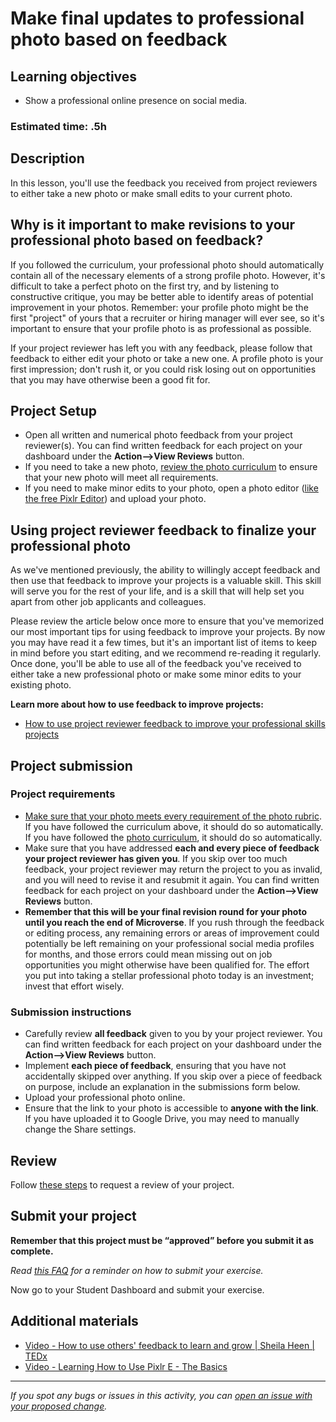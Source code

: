 # Make final updates to professional photo based on feedback

## **Learning objectives**

- Show a professional online presence on social media.

### **Estimated time: .5h**

## **Description**

In this lesson, you'll use the feedback you received from project reviewers to either take a new photo or make small edits to your current photo.

## Why is it important to make revisions to your professional photo based on feedback?

If you followed the curriculum, your professional photo should automatically contain all of the necessary elements of a strong profile photo. However, it's difficult to take a perfect photo on the first try, and by listening to constructive critique, you may be better able to identify areas of potential improvement in your photos. Remember: your profile photo might be the first "project" of yours that a recruiter or hiring manager will ever see, so it's important to ensure that your profile photo is as professional as possible.

If your project reviewer has left you with any feedback, please follow that feedback to either edit your photo or take a new one. A profile photo is your first impression; don't rush it, or you could risk losing out on opportunities that you may have otherwise been a good fit for.

## Project Setup

- Open all written and numerical photo feedback from your project reviewer(s). You can find written feedback for each project on your dashboard under the **Action—>View Reviews** button.
- If you need to take a new photo, [review the photo curriculum](https://github.com/matovu-farid/curriculum-professional-skills/blob/main/becoming-a-remote-professional/take-a-professional-photo.md) to ensure that your new photo will meet all requirements.
- If you need to make minor edits to your photo, open a photo editor ([like the free Pixlr Editor](https://pixlr.com/e/)) and upload your photo.

## Using project reviewer feedback to finalize your professional photo

As we've mentioned previously, the ability to willingly accept feedback and then use that feedback to improve your projects is a valuable skill. This skill will serve you for the rest of your life, and is a skill that will help set you apart from other job applicants and colleagues.

Please review the article below once more to ensure that you've memorized our most important tips for using feedback to improve your projects. By now you may have read it a few times, but it's an important list of items to keep in mind before you start editing, and we recommend re-reading it regularly. Once done, you'll be able to use all of the feedback you've received to either take a new professional photo or make some minor edits to your existing photo.

**Learn more about how to use feedback to improve projects:**

- [How to use project reviewer feedback to improve your professional skills projects](https://microverse.zendesk.com/hc/en-us/articles/9460282580883-How-Do-I-Use-Code-Reviewer-Feedback-To-Improve-My-Professional-Skills-Projects-)

## Project submission

### Project requirements

- [Make sure that your photo meets every requirement of the photo rubric](https://docs.google.com/document/d/1c8ee1i_MU9jumfgDbROa4R3kszViDSIZ0NOnOrassPM/edit). If you have followed the curriculum above, it should do so automatically. If you have followed the [photo curriculum](https://github.com/matovu-farid/curriculum-professional-skills/blob/main/becoming-a-remote-professional/take-a-professional-photo.md), it should do so automatically.
- Make sure that you have addressed **each and every piece of feedback your project reviewer has given you**. If you skip over too much feedback, your project reviewer may return the project to you as invalid, and you will need to revise it and resubmit it again. You can find written feedback for each project on your dashboard under the **Action—>View Reviews** button.
- **Remember that this will be your final revision round for your photo until you reach the end of Microverse**. If you rush through the feedback or editing process, any remaining errors or areas of improvement could potentially be left remaining on your professional social media profiles for months, and those errors could mean missing out on job opportunities you might otherwise have been qualified for. The effort you put into taking a stellar professional photo today is an investment; invest that effort wisely.

### **Submission instructions**

- Carefully review **all feedback** given to you by your project reviewer. You can find written feedback for each project on your dashboard under the **Action—>View Reviews** button.
- Implement **each piece of feedback**, ensuring that you have not accidentally skipped over anything. If you skip over a piece of feedback on purpose, include an explanation in the submissions form below.
- Upload your professional photo online.
- Ensure that the link to your photo is accessible to **anyone with the link**. If you have uploaded it to Google Drive, you may need to manually change the Share settings.

## Review

Follow [these steps](https://github.com/microverseinc/curriculum-transversal-skills/blob/main/code-review/articles/how_to_ask_for_a_prof_skills_review.md) to request a review of your project.

## Submit your project

**Remember that this project must be “approved” before you submit it as complete.**

_Read [this FAQ](https://microverse.zendesk.com/hc/en-us/articles/360061344234) for a reminder on how to submit your exercise._

Now go to your Student Dashboard and submit your exercise.

## Additional materials

- [Video - How to use others' feedback to learn and grow | Sheila Heen | TEDx](https://www.youtube.com/watch?v=FQNbaKkYk_Q)
- [Video - Learning How to Use Pixlr E - The Basics](https://www.youtube.com/watch?v=RMe3UmzHVjE)

---

_If you spot any bugs or issues in this activity, you can [open an issue with your proposed change](https://github.com/microverseinc/curriculum-transversal-skills/blob/main/git-github/articles/open_issue.md)._
